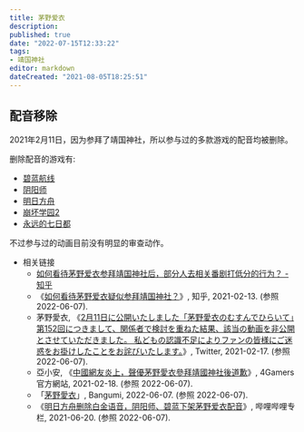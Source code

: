 ```yaml
---
title: 茅野爱衣
description:
published: true
date: "2022-07-15T12:33:22"
tags:
- 靖国神社
editor: markdown
dateCreated: "2021-08-05T18:25:51"
---
```


## 配音移除

2021年2月11日，因为参拜了靖国神社，所以参与过的多款游戏的配音均被删除。

删除配音的游戏有:

+ [碧蓝航线](/game/碧蓝航线.md)
+ [阴阳师](/game/阴阳师.md)
+ [明日方舟](/game/明日方舟.md)
+ [崩坏学园2](/game/崩坏学园2.md)
+ [永远的七日都](/game/永远的七日都.md)

<!--
战双
少女前线
-->

不过参与过的动画目前没有明显的审查动作。

+   相关链接
    +   [如何看待茅野爱衣参拜靖国神社后，部分人去相关番剧打低分的行为？ - 知乎](https://web.archive.org/web/20210805105934/https://www.zhihu.com/question/444350239)
    +   《[如何看待茅野爱衣疑似参拜靖国神社？](https://web.archive.org/web/20210213191206/https://www.zhihu.com/question/444206340)》, 知乎, 2021-02-13. (参照 2022-06-07).
    +   茅野愛衣, 《[2月11日に公開いたしました「茅野愛衣のむすんでひらいて」第152回につきまして、関係者で検討を重ねた結果、該当の動画を非公開とさせていただきました。 私どもの認識不足によりファンの皆様にご迷惑をお掛けしたことをお詫びいたします。](https://web.archive.org/web/20220604153251/https://twitter.com/kayanoai_10th/status/1361993804606103559)》, Twitter, 2021-02-17. (参照 2022-06-07).
    +   亞小安, 《[中國網友炎上，聲優茅野愛衣參拜靖國神社後道歉](https://web.archive.org/web/20211122184859/https://www.4gamers.com.tw/news/detail/46724/kayano-ai-visits-yasukuni-shrine-)》, 4Gamers 官方網站, 2021-02-18. (参照 2022-06-07).
    +   「[茅野愛衣](https://web.archive.org/web/20220607074618/https://bangumi.tv/person/5847)」, Bangumi, 2022-06-07. (参照 2022-06-07).
    +   《[明日方舟删除白金语音，阴阳师、碧蓝下架茅野爱衣配音](https://archive.ph/IvBe1 "https://www.bilibili.com/read/cv11808909")》, 哔哩哔哩专栏, 2021-06-20. (参照 2022-06-07).
